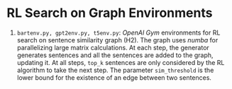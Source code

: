 # RL Search on Graph Environments

1. `bartenv.py, gpt2env.py, t5env.py`: *OpenAI Gym* environments for RL search on sentence similarity graph (H2). The graph uses *numba* for parallelizing large matrix calculations. At each step, the generator generates sentences and all the sentences are added to the graph, updating it. At all steps, `top_k` sentences are only considered by the RL algorithm to take the next step. The parameter `sim_threshold` is the lower bound for the existence of an edge between two sentences.
